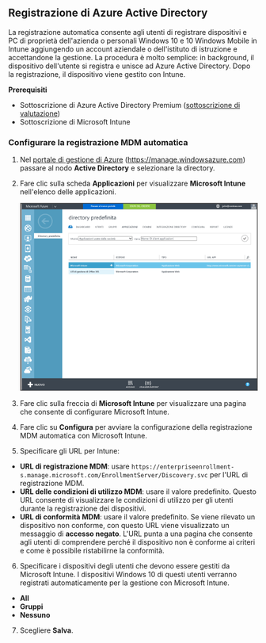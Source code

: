 ## Registrazione di Azure Active Directory

La registrazione automatica consente agli utenti di registrare dispositivi e PC di proprietà dell'azienda o personali Windows 10 e 10 Windows Mobile in Intune aggiungendo un account aziendale o dell'istituto di istruzione e accettandone la gestione. La procedura è molto semplice: in background, il dispositivo dell'utente si registra e unisce ad Azure Active Directory. Dopo la registrazione, il dispositivo viene gestito con Intune.

**Prerequisiti**
- Sottoscrizione di Azure Active Directory Premium ([sottoscrizione di valutazione](http://go.microsoft.com/fwlink/?LinkID=816845))
- Sottoscrizione di Microsoft Intune


### Configurare la registrazione MDM automatica

1. Nel [portale di gestione di Azure](https://manage.windowsazure.com) (https://manage.windowsazure.com) passare al nodo **Active Directory** e selezionare la directory.

2. Fare clic sulla scheda **Applicazioni** per visualizzare **Microsoft Intune** nell'elenco delle applicazioni.

    ![App di Azure AD con Microsoft Intune](../media/aad-intune-app.png)

3. Fare clic sulla freccia di **Microsoft Intune** per visualizzare una pagina che consente di configurare Microsoft Intune.

4. Fare clic su **Configura** per avviare la configurazione della registrazione MDM automatica con Microsoft Intune.

5. Specificare gli URL per Intune:

  - **URL di registrazione MDM**: usare `https://enterpriseenrollment-s.manage.microsoft.com/EnrollmentServer/Discovery.svc` per l'URL di registrazione MDM.
  - **URL delle condizioni di utilizzo MDM**: usare il valore predefinito. Questo URL consente di visualizzare le condizioni di utilizzo per gli utenti durante la registrazione dei dispositivi.
  - **URL di conformità MDM**: usare il valore predefinito. Se viene rilevato un dispositivo non conforme, con questo URL viene visualizzato un messaggio di **accesso negato**. L'URL punta a una pagina che consente agli utenti di comprendere perché il dispositivo non è conforme ai criteri e come è possibile ristabilirne la conformità.

6.  Specificare i dispositivi degli utenti che devono essere gestiti da Microsoft Intune. I dispositivi Windows 10 di questi utenti verranno registrati automaticamente per la gestione con Microsoft Intune.

  - **All**
  - **Gruppi**
  - **Nessuno**

7. Scegliere **Salva**.


<!--HONumber=Aug16_HO5-->



